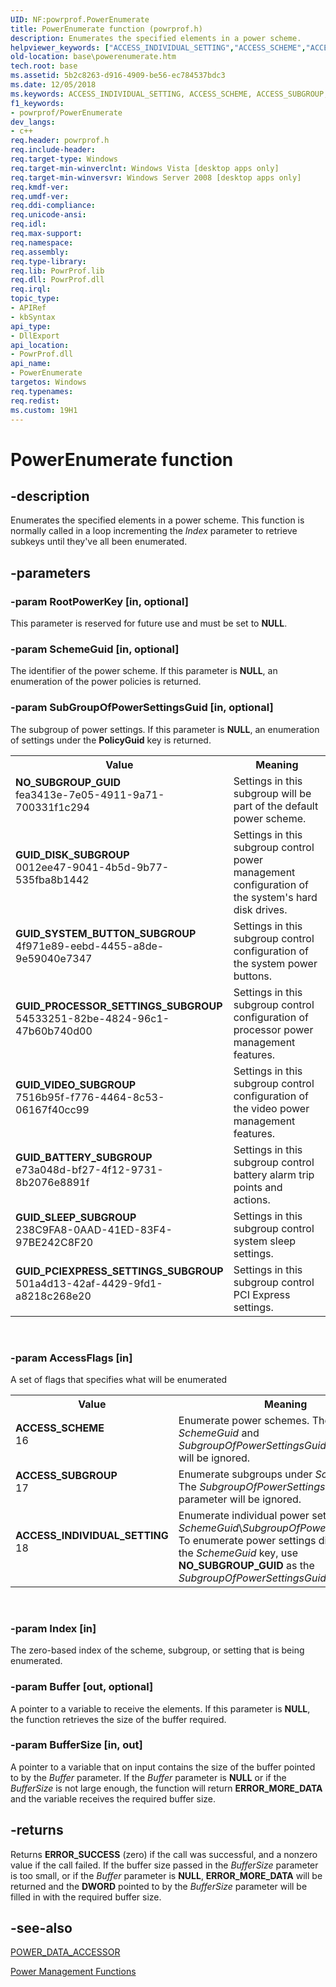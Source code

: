 ```yaml
---
UID: NF:powrprof.PowerEnumerate
title: PowerEnumerate function (powrprof.h)
description: Enumerates the specified elements in a power scheme.
helpviewer_keywords: ["ACCESS_INDIVIDUAL_SETTING","ACCESS_SCHEME","ACCESS_SUBGROUP","GUID_BATTERY_SUBGROUP","GUID_DISK_SUBGROUP","GUID_PCIEXPRESS_SETTINGS_SUBGROUP","GUID_PROCESSOR_SETTINGS_SUBGROUP","GUID_SLEEP_SUBGROUP","GUID_SYSTEM_BUTTON_SUBGROUP","GUID_VIDEO_SUBGROUP","NO_SUBGROUP_GUID","PowerEnumerate","PowerEnumerate function","base.powerenumerate","powrprof/PowerEnumerate"]
old-location: base\powerenumerate.htm
tech.root: base
ms.assetid: 5b2c8263-d916-4909-be56-ec784537bdc3
ms.date: 12/05/2018
ms.keywords: ACCESS_INDIVIDUAL_SETTING, ACCESS_SCHEME, ACCESS_SUBGROUP, GUID_BATTERY_SUBGROUP, GUID_DISK_SUBGROUP, GUID_PCIEXPRESS_SETTINGS_SUBGROUP, GUID_PROCESSOR_SETTINGS_SUBGROUP, GUID_SLEEP_SUBGROUP, GUID_SYSTEM_BUTTON_SUBGROUP, GUID_VIDEO_SUBGROUP, NO_SUBGROUP_GUID, PowerEnumerate, PowerEnumerate function, base.powerenumerate, powrprof/PowerEnumerate
f1_keywords:
- powrprof/PowerEnumerate
dev_langs:
- c++
req.header: powrprof.h
req.include-header: 
req.target-type: Windows
req.target-min-winverclnt: Windows Vista [desktop apps only]
req.target-min-winversvr: Windows Server 2008 [desktop apps only]
req.kmdf-ver: 
req.umdf-ver: 
req.ddi-compliance: 
req.unicode-ansi: 
req.idl: 
req.max-support: 
req.namespace: 
req.assembly: 
req.type-library: 
req.lib: PowrProf.lib
req.dll: PowrProf.dll
req.irql: 
topic_type:
- APIRef
- kbSyntax
api_type:
- DllExport
api_location:
- PowrProf.dll
api_name:
- PowerEnumerate
targetos: Windows
req.typenames: 
req.redist: 
ms.custom: 19H1
---
```


# PowerEnumerate function


## -description


Enumerates the specified elements in a power scheme. This function is normally called in a 
    loop incrementing the <i>Index</i> parameter to retrieve subkeys until they've all been 
    enumerated.


## -parameters




### -param RootPowerKey [in, optional]

This parameter is reserved for future use and must be set to <b>NULL</b>.


### -param SchemeGuid [in, optional]

The identifier of the power scheme. If this parameter is <b>NULL</b>, 
      an enumeration of the power policies is returned.


### -param SubGroupOfPowerSettingsGuid [in, optional]

The subgroup of power settings.  If this parameter is <b>NULL</b>, an 
      enumeration of settings under the <b>PolicyGuid</b> key is returned.

<table>
<tr>
<th>Value</th>
<th>Meaning</th>
</tr>
<tr>
<td width="40%"><a id="NO_SUBGROUP_GUID"></a><a id="no_subgroup_guid"></a><dl>
<dt><b>NO_SUBGROUP_GUID</b></dt>
<dt>fea3413e-7e05-4911-9a71-700331f1c294</dt>
</dl>
</td>
<td width="60%">
Settings in this subgroup will be part of the default power scheme.

</td>
</tr>
<tr>
<td width="40%"><a id="GUID_DISK_SUBGROUP"></a><a id="guid_disk_subgroup"></a><dl>
<dt><b>GUID_DISK_SUBGROUP</b></dt>
<dt>0012ee47-9041-4b5d-9b77-535fba8b1442</dt>
</dl>
</td>
<td width="60%">
Settings in this subgroup control power management configuration of the system's hard disk drives.

</td>
</tr>
<tr>
<td width="40%"><a id="GUID_SYSTEM_BUTTON_SUBGROUP"></a><a id="guid_system_button_subgroup"></a><dl>
<dt><b>GUID_SYSTEM_BUTTON_SUBGROUP</b></dt>
<dt>4f971e89-eebd-4455-a8de-9e59040e7347</dt>
</dl>
</td>
<td width="60%">
Settings in this subgroup control configuration of the system power buttons.

</td>
</tr>
<tr>
<td width="40%"><a id="GUID_PROCESSOR_SETTINGS_SUBGROUP"></a><a id="guid_processor_settings_subgroup"></a><dl>
<dt><b>GUID_PROCESSOR_SETTINGS_SUBGROUP</b></dt>
<dt>54533251-82be-4824-96c1-47b60b740d00</dt>
</dl>
</td>
<td width="60%">
Settings in this subgroup control configuration of processor power management features.

</td>
</tr>
<tr>
<td width="40%"><a id="GUID_VIDEO_SUBGROUP"></a><a id="guid_video_subgroup"></a><dl>
<dt><b>GUID_VIDEO_SUBGROUP</b></dt>
<dt>7516b95f-f776-4464-8c53-06167f40cc99</dt>
</dl>
</td>
<td width="60%">
Settings in this subgroup control configuration of the video power management features.

</td>
</tr>
<tr>
<td width="40%"><a id="GUID_BATTERY_SUBGROUP"></a><a id="guid_battery_subgroup"></a><dl>
<dt><b>GUID_BATTERY_SUBGROUP</b></dt>
<dt>e73a048d-bf27-4f12-9731-8b2076e8891f</dt>
</dl>
</td>
<td width="60%">
Settings in this subgroup control battery alarm trip points and actions.

</td>
</tr>
<tr>
<td width="40%"><a id="GUID_SLEEP_SUBGROUP"></a><a id="guid_sleep_subgroup"></a><dl>
<dt><b>GUID_SLEEP_SUBGROUP</b></dt>
<dt>238C9FA8-0AAD-41ED-83F4-97BE242C8F20</dt>
</dl>
</td>
<td width="60%">
Settings in this subgroup control system sleep settings.

</td>
</tr>
<tr>
<td width="40%"><a id="GUID_PCIEXPRESS_SETTINGS_SUBGROUP"></a><a id="guid_pciexpress_settings_subgroup"></a><dl>
<dt><b>GUID_PCIEXPRESS_SETTINGS_SUBGROUP</b></dt>
<dt>501a4d13-42af-4429-9fd1-a8218c268e20</dt>
</dl>
</td>
<td width="60%">
Settings in this subgroup control PCI Express settings.

</td>
</tr>
</table>
 


### -param AccessFlags [in]

A set of flags that specifies what will be enumerated

<table>
<tr>
<th>Value</th>
<th>Meaning</th>
</tr>
<tr>
<td width="40%"><a id="ACCESS_SCHEME"></a><a id="access_scheme"></a><dl>
<dt><b>ACCESS_SCHEME</b></dt>
<dt>16</dt>
</dl>
</td>
<td width="60%">
Enumerate power schemes. The <i>SchemeGuid</i> and 
        <i>SubgroupOfPowerSettingsGuid</i> parameters will be ignored.

</td>
</tr>
<tr>
<td width="40%"><a id="ACCESS_SUBGROUP"></a><a id="access_subgroup"></a><dl>
<dt><b>ACCESS_SUBGROUP</b></dt>
<dt>17</dt>
</dl>
</td>
<td width="60%">
Enumerate subgroups under <i>SchemeGuid</i>. The 
        <i>SubgroupOfPowerSettingsGuid</i> parameter will be ignored.

</td>
</tr>
<tr>
<td width="40%"><a id="ACCESS_INDIVIDUAL_SETTING"></a><a id="access_individual_setting"></a><dl>
<dt><b>ACCESS_INDIVIDUAL_SETTING</b></dt>
<dt>18</dt>
</dl>
</td>
<td width="60%">
Enumerate individual power settings under 
        <i>SchemeGuid</i>&#92;<i>SubgroupOfPowerSettingsGuid</i>. To enumerate power 
        settings directly under the <i>SchemeGuid</i> key, use 
        <b>NO_SUBGROUP_GUID</b> as the <i>SubgroupOfPowerSettingsGuid</i> 
        parameter.

</td>
</tr>
</table>
 


### -param Index [in]

The zero-based index of the scheme, subgroup, or setting that is being enumerated.


### -param Buffer [out, optional]

A pointer to a variable to receive the elements. If this parameter is <b>NULL</b>, the function retrieves the size of the buffer required.


### -param BufferSize [in, out]

A pointer to a variable that on input contains the size of the buffer pointed to by 
      the <i>Buffer</i> parameter. If the  <i>Buffer</i> parameter is 
      <b>NULL</b> or if the <i>BufferSize</i> is not large enough, the function 
      will return <b>ERROR_MORE_DATA</b> and the variable receives the required buffer size.


## -returns



Returns <b>ERROR_SUCCESS</b> (zero) if the call was successful, and a nonzero value if 
      the call failed. If the buffer size passed in the <i>BufferSize</i> parameter is too small, 
      or if the <i>Buffer</i> parameter is <b>NULL</b>, 
      <b>ERROR_MORE_DATA</b> will be returned and the <b>DWORD</b> pointed to 
      by the <i>BufferSize</i> parameter will be filled in with the required buffer size.




## -see-also




<a href="https://docs.microsoft.com/windows/desktop/api/powrprof/ne-powrprof-power_data_accessor">POWER_DATA_ACCESSOR</a>



<a href="https://docs.microsoft.com/windows/desktop/Power/power-management-functions">Power Management Functions</a>
 

 

